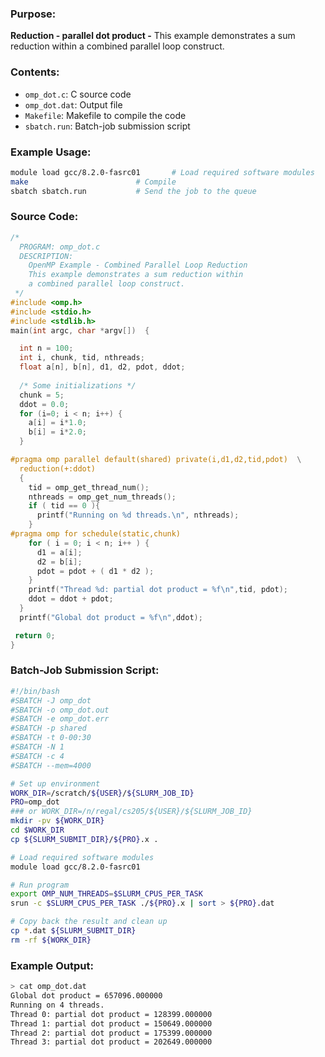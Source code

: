 ### Purpose:

**Reduction - parallel dot product -** This example demonstrates a sum reduction within a combined parallel loop construct.

### Contents:

* <code>omp_dot.c</code>: C source code
* <code>omp_dot.dat</code>: Output file
* <code>Makefile</code>: Makefile to compile the code
* <code>sbatch.run</code>: Batch-job submission script

### Example Usage:

```bash
module load gcc/8.2.0-fasrc01		# Load required software modules
make             			# Compile
sbatch sbatch.run 			# Send the job to the queue
```

### Source Code:

```c
/*
  PROGRAM: omp_dot.c
  DESCRIPTION:
    OpenMP Example - Combined Parallel Loop Reduction
    This example demonstrates a sum reduction within 
    a combined parallel loop construct.
 */
#include <omp.h>
#include <stdio.h>
#include <stdlib.h>
main(int argc, char *argv[])  {

  int n = 100;
  int i, chunk, tid, nthreads;
  float a[n], b[n], d1, d2, pdot, ddot;
  
  /* Some initializations */
  chunk = 5;
  ddot = 0.0;
  for (i=0; i < n; i++) {
    a[i] = i*1.0;
    b[i] = i*2.0;
  }

#pragma omp parallel default(shared) private(i,d1,d2,tid,pdot)	\
  reduction(+:ddot)  
  {
    tid = omp_get_thread_num();
    nthreads = omp_get_num_threads();
    if ( tid == 0 ){
      printf("Running on %d threads.\n", nthreads);
    }
#pragma omp for schedule(static,chunk)
    for ( i = 0; i < n; i++ ) {
      d1 = a[i];
      d2 = b[i];
      pdot = pdot + ( d1 * d2 );
    }
    printf("Thread %d: partial dot product = %f\n",tid, pdot);
    ddot = ddot + pdot;
  }
  printf("Global dot product = %f\n",ddot);

 return 0;
}
```

### Batch-Job Submission Script:

```bash
#!/bin/bash
#SBATCH -J omp_dot
#SBATCH -o omp_dot.out
#SBATCH -e omp_dot.err
#SBATCH -p shared
#SBATCH -t 0-00:30
#SBATCH -N 1
#SBATCH -c 4
#SBATCH --mem=4000

# Set up environment
WORK_DIR=/scratch/${USER}/${SLURM_JOB_ID}
PRO=omp_dot
### or WORK_DIR=/n/regal/cs205/${USER}/${SLURM_JOB_ID}
mkdir -pv ${WORK_DIR}
cd $WORK_DIR
cp ${SLURM_SUBMIT_DIR}/${PRO}.x .

# Load required software modules
module load gcc/8.2.0-fasrc01

# Run program
export OMP_NUM_THREADS=$SLURM_CPUS_PER_TASK
srun -c $SLURM_CPUS_PER_TASK ./${PRO}.x | sort > ${PRO}.dat

# Copy back the result and clean up
cp *.dat ${SLURM_SUBMIT_DIR}
rm -rf ${WORK_DIR}
```

### Example Output:

```bash
> cat omp_dot.dat 
Global dot product = 657096.000000
Running on 4 threads.
Thread 0: partial dot product = 128399.000000
Thread 1: partial dot product = 150649.000000
Thread 2: partial dot product = 175399.000000
Thread 3: partial dot product = 202649.000000
```

